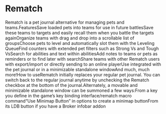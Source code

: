 # Rematch

Rematch is a pet journal alternative for managing pets and teams.FeaturesSave loaded pets into teams for use in future battlesSave these teams to targets and easily recall them when you battle the targets againOrganize teams with drag and drop into a scrollable list of groupsChoose pets to level and automatically slot them with the Leveling QueueFind counters with extended pet filters such as Strong Vs and Tough VsSearch for abilities and text within abilitiesAdd notes to teams or pets as reminders or to find later with searchShare teams with other Rematch users with export/import or directly sending to an online playerUse integrated with the pet journal or in a minimizable standalone windowAnd much, much more!How to useRematch initially replaces your regular pet journal. You can switch back to the regular journal anytime by unchecking the Rematch checkbox at the bottom of the journal.Alternately, a movable and minimizable standalone window can be summoned a few ways:From a key you define in the game’s key binding interface/rematch macro command“Use Minimap Button” in options to create a minimap buttonFrom its LDB button if you have a Broker infobar addon
